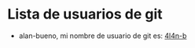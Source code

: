 # Lista de usuarios de git

- alan-bueno, mi nombre de usuario de git es: [4l4n-b](https://github.com/4l4n-b)
